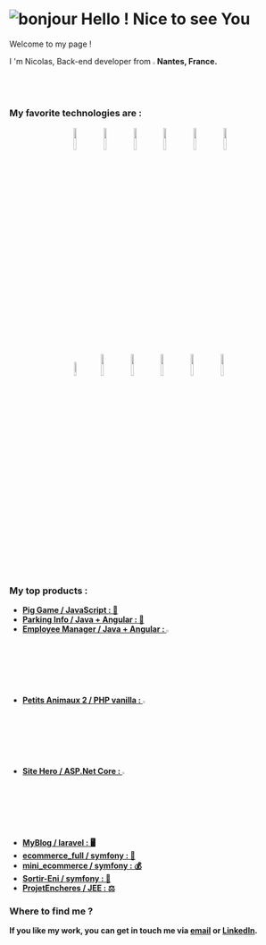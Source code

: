 # ![bonjour](https://user-images.githubusercontent.com/91179295/164259751-403554ed-db2b-4a49-a507-926a8910d664.gif) Hello ! Nice to see You
Welcome to my page !
<p>
I 'm Nicolas, Back-end developer from <img width="1.5%" src="https://user-images.githubusercontent.com/91179295/164263265-b3a8ea3e-9314-4cb7-8dfc-400cd8b60b6a.png"><b>Nantes, France<b>.
</p>
  <h3>My favorite technologies are :</h3>
 
  <p align="center">
    <img width="10%" src="https://user-images.githubusercontent.com/91179295/164268629-b911879f-6d90-409f-b3ae-25f830de2f5f.png">
    <img width="10%" src="https://user-images.githubusercontent.com/91179295/164266579-062330f5-137d-4f73-8892-c20429b1456f.png">
    <img width="10%" src="https://user-images.githubusercontent.com/91179295/164265959-4a53d1e1-2bbe-4e86-adc4-f633bcf345f8.png">
    <img width="10%" src="https://user-images.githubusercontent.com/91179295/164266044-6d359b71-2b6c-4dcb-8c64-41b3602c6d4d.png">
    <img width="10%" src="https://user-images.githubusercontent.com/91179295/164266155-856c54b9-9317-4fdd-ada4-f56e1b801dff.png">
    <img width="10%" src="https://user-images.githubusercontent.com/91179295/164269081-77a872f7-8980-4412-bd80-ad53e9a63e3f.png">
  </p>

  <p align="center">
    <img width="8%" src="https://user-images.githubusercontent.com/91179295/217637050-a8b0caab-e660-46a0-9480-74faadefa89a.png">
    <img width="10%" src="https://user-images.githubusercontent.com/91179295/164269315-98b912be-091f-43af-b3ee-60ceb31c5749.png">
    <img width="10%" src="https://user-images.githubusercontent.com/91179295/164269386-930ee58c-ce2d-4def-ab0c-e2b90dd494a5.png">
    <img width="10%" src="https://user-images.githubusercontent.com/91179295/164269767-85710a94-5912-4231-924b-81274440bbd5.png">
    <img width="10%" src="https://user-images.githubusercontent.com/91179295/164269871-933e92ee-63a2-4b52-9da6-b10b15c70300.png">
    <img width="10%" src="https://user-images.githubusercontent.com/91179295/164270164-70e2a8db-9757-4ff7-be22-8db80c123eae.png">
  </p>
  
  <h3>My top products :</h3>
  <ul>
    <li><a href="https://github.com/lazar360/parking-ui"><b>Pig Game / JavaScript : 🎲 
 </b></a>
    </li>
    <li><a href="https://github.com/lazar360/parking-ui"><b>Parking Info / Java + Angular : 🚗
 </b></a>
    </li>
    <li><a href="https://github.com/lazar360/employeemanagerAngular"><b>Employee Manager / Java + Angular : <img width="3%" src="https://bootdey.com/img/Content/avatar/avatar4.png">
 </b></a>
    </li>
    <li><a href="https://github.com/lazar360/petitsanimaux2"><b>Petits Animaux 2 / PHP vanilla : <img width="3%" src="https://user-images.githubusercontent.com/91179295/184547784-8bfcf3c0-5434-4a08-9bf2-e7630dbb9a34.png">
 </b></a>
    </li>
    <li><a href="https://github.com/lazar360/sitehero"><b>Site Hero / ASP.Net Core : <img width="3%" src="https://user-images.githubusercontent.com/91179295/164276384-8a889d23-f427-47e4-9c83-5400c09d6ef2.jpg">
 </b></a>
    </li>
    <li><a href="https://github.com/lazar360/MyBlog"><b>MyBlog / laravel : 🖥️
 </b></a>
    </li>
    <li><a href="https://github.com/lazar360/ecommerce_full"><b>ecommerce_full / symfony : 🛒
 </b></a>
    </li>
    <li><a href="https://github.com/lazar360/mini_ecommerce"><b>mini_ecommerce / symfony : 💰
 </b></a>
    </li>
    <li><a href="https://github.com/lazar360/Sortir-ENI"><b>Sortir-Eni / symfony : 🥂
 </b></a>
    </li>
    <li><a href="https://github.com/lazar360/ProjetEncheres"><b>ProjetEncheres / JEE : ⚖️ 
 </b></a>
    </li>
  </ul>
  
<h3>Where to find me ?</h3>
    
If you like my work, you can get in touch me via <a href = "mailto: nicolas.gautier35135@gmail.com">email</a> or <a href ="http://www.linkedin.com/in/nicolasdevnantes">LinkedIn</a>.  
